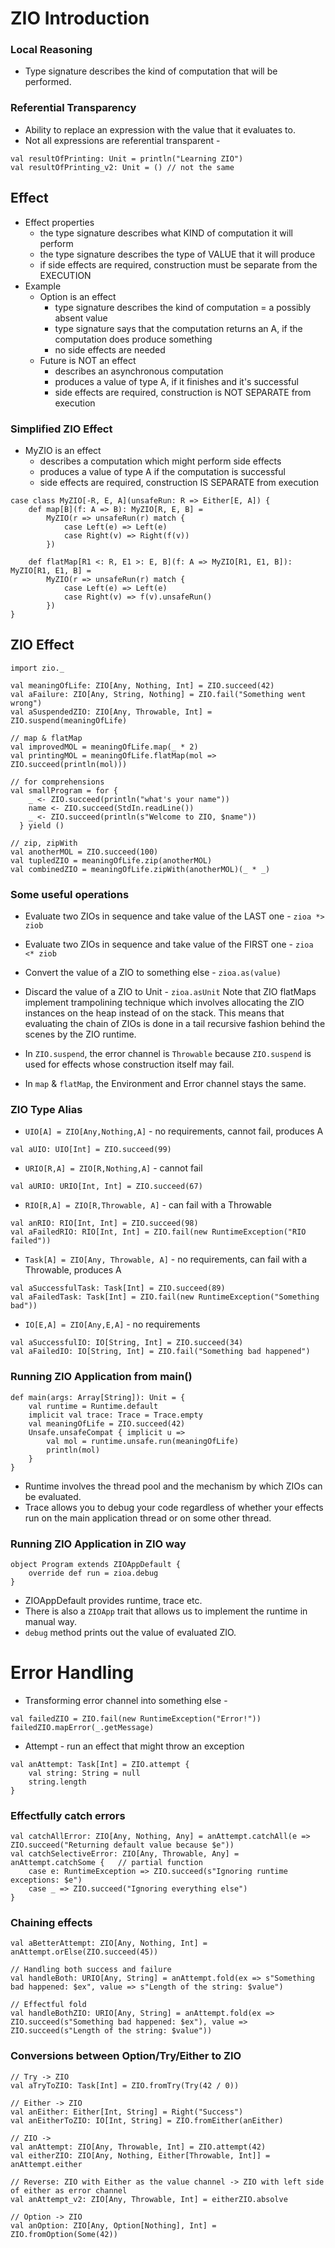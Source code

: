 # ZIO Introduction #

### Local Reasoning ###
- Type signature describes the kind of computation that will be performed.

### Referential Transparency ###
- Ability to replace an expression with the value that it evaluates to.
- Not all expressions are referential transparent -
```
val resultOfPrinting: Unit = println("Learning ZIO")
val resultOfPrinting_v2: Unit = () // not the same
```

## Effect ##
- Effect properties
    - the type signature describes what KIND of computation it will perform
    - the type signature describes the type of VALUE that it will produce
    - if side effects are required, construction must be separate from the EXECUTION
- Example
    - Option is an effect
        - type signature describes the kind of computation = a possibly absent value
        - type signature says that the computation returns an A, if the computation does produce something
        - no side effects are needed
    - Future is NOT an effect
        - describes an asynchronous computation
        - produces a value of type A, if it finishes and it's successful
        - side effects are required, construction is NOT SEPARATE from execution

### Simplified ZIO Effect ###
- MyZIO is an effect
    - describes a computation which might perform side effects
    - produces a value of type A if the computation is successful
    - side effects are required, construction IS SEPARATE from execution

```
case class MyZIO[-R, E, A](unsafeRun: R => Either[E, A]) {
    def map[B](f: A => B): MyZIO[R, E, B] = 
        MyZIO(r => unsafeRun(r) match {
            case Left(e) => Left(e)
            case Right(v) => Right(f(v))
        })

    def flatMap[R1 <: R, E1 >: E, B](f: A => MyZIO[R1, E1, B]): MyZIO[R1, E1, B] = 
        MyZIO(r => unsafeRun(r) match {
            case Left(e) => Left(e)
            case Right(v) => f(v).unsafeRun()
        })
}
```

## ZIO Effect ##

```
import zio._

val meaningOfLife: ZIO[Any, Nothing, Int] = ZIO.succeed(42)
val aFailure: ZIO[Any, String, Nothing] = ZIO.fail("Something went wrong")
val aSuspendedZIO: ZIO[Any, Throwable, Int] = ZIO.suspend(meaningOfLife)

// map & flatMap
val improvedMOL = meaningOfLife.map(_ * 2)
val printingMOL = meaningOfLife.flatMap(mol => ZIO.succeed(println(mol)))

// for comprehensions
val smallProgram = for {
    _ <- ZIO.succeed(println("what's your name"))
    name <- ZIO.succeed(StdIn.readLine())
    _ <- ZIO.succeed(println(s"Welcome to ZIO, $name"))
  } yield ()

// zip, zipWith
val anotherMOL = ZIO.succeed(100)
val tupledZIO = meaningOfLife.zip(anotherMOL)
val combinedZIO = meaningOfLife.zipWith(anotherMOL)(_ * _)
```

### Some useful operations ###
- Evaluate two ZIOs in sequence and take value of the LAST one - `zioa *> ziob`
- Evaluate two ZIOs in sequence and take value of the FIRST one - `zioa <* ziob`
- Convert the value of a ZIO to something else - `zioa.as(value)`
- Discard the value of a ZIO to Unit - `zioa.asUnit`
Note that ZIO flatMaps implement trampolining technique which involves allocating the ZIO instances on the heap instead of on the stack. This means that evaluating the chain of ZIOs is done in a tail recursive fashion behind the scenes by the ZIO runtime.

- In `ZIO.suspend`, the error channel is `Throwable` because `ZIO.suspend` is used for effects whose construction itself may fail.
- In `map` & `flatMap`, the Environment and Error channel stays the same.

### ZIO Type Alias ###
- `UIO[A] = ZIO[Any,Nothing,A]` - no requirements, cannot fail, produces A
```
val aUIO: UIO[Int] = ZIO.succeed(99)
```
- `URIO[R,A] = ZIO[R,Nothing,A]` - cannot fail
```
val aURIO: URIO[Int, Int] = ZIO.succeed(67)
```
- `RIO[R,A] = ZIO[R,Throwable, A]` - can fail with a Throwable
```
val anRIO: RIO[Int, Int] = ZIO.succeed(98)
val aFailedRIO: RIO[Int, Int] = ZIO.fail(new RuntimeException("RIO failed"))
```
- `Task[A] = ZIO[Any, Throwable, A]` - no requirements, can fail with a Throwable, produces A
```
val aSuccessfulTask: Task[Int] = ZIO.succeed(89)
val aFailedTask: Task[Int] = ZIO.fail(new RuntimeException("Something bad"))
```
- `IO[E,A] = ZIO[Any,E,A]` - no requirements
```
val aSuccessfulIO: IO[String, Int] = ZIO.succeed(34)
val aFailedIO: IO[String, Int] = ZIO.fail("Something bad happened")
```

### Running ZIO Application from main() ###
```
def main(args: Array[String]): Unit = {
    val runtime = Runtime.default
    implicit val trace: Trace = Trace.empty
    val meaningOfLife = ZIO.succeed(42)
    Unsafe.unsafeCompat { implicit u =>
        val mol = runtime.unsafe.run(meaningOfLife)
        println(mol)
    }
}
```
- Runtime involves the thread pool and the mechanism by which ZIOs can be evaluated.
- Trace allows you to debug your code regardless of whether your effects run on the main application thread or on some other thread.

### Running ZIO Application in ZIO way ###
```
object Program extends ZIOAppDefault {
    override def run = zioa.debug
}
```
- ZIOAppDefault provides runtime, trace etc.
- There is also a `ZIOApp` trait that allows us to implement the runtime in manual way.
- `debug` method prints out the value of evaluated ZIO.

# Error Handling #

- Transforming error channel into something else -
```
val failedZIO = ZIO.fail(new RuntimeException("Error!"))
failedZIO.mapError(_.getMessage)
```

- Attempt - run an effect that might throw an exception
```
val anAttempt: Task[Int] = ZIO.attempt {
    val string: String = null
    string.length
}
```

### Effectfully catch errors ###
```
val catchAllError: ZIO[Any, Nothing, Any] = anAttempt.catchAll(e => ZIO.succeed("Returning default value because $e"))
val catchSelectiveError: ZIO[Any, Throwable, Any] = anAttempt.catchSome {   // partial function
    case e: RuntimeException => ZIO.succeed(s"Ignoring runtime exceptions: $e")
    case _ => ZIO.succeed("Ignoring everything else")
}
```

### Chaining effects ###
```
val aBetterAttempt: ZIO[Any, Nothing, Int] = anAttempt.orElse(ZIO.succeed(45))

// Handling both success and failure
val handleBoth: URIO[Any, String] = anAttempt.fold(ex => s"Something bad happened: $ex", value => s"Length of the string: $value")

// Effectful fold
val handleBothZIO: URIO[Any, String] = anAttempt.fold(ex => ZIO.succeed(s"Something bad happened: $ex"), value => ZIO.succeed(s"Length of the string: $value"))
```

### Conversions between Option/Try/Either to ZIO ###
```
// Try -> ZIO
val aTryToZIO: Task[Int] = ZIO.fromTry(Try(42 / 0))

// Either -> ZIO
val anEither: Either[Int, String] = Right("Success")
val anEitherToZIO: IO[Int, String] = ZIO.fromEither(anEither)

// ZIO -> 
val anAttempt: ZIO[Any, Throwable, Int] = ZIO.attempt(42)
val eitherZIO: ZIO[Any, Nothing, Either[Throwable, Int]] = anAttempt.either

// Reverse: ZIO with Either as the value channel -> ZIO with left side of either as error channel
val anAttempt_v2: ZIO[Any, Throwable, Int] = eitherZIO.absolve

// Option -> ZIO
val anOption: ZIO[Any, Option[Nothing], Int] = ZIO.fromOption(Some(42))
```